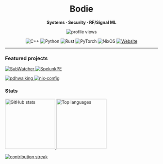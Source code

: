 <div align="center">

# Bodie

**Systems · Security · RF/Signal ML**

<p>
  <img src="https://komarev.com/ghpvc/?username=bodier123&style=for-the-badge&color=0e75b6" alt="profile views"/>
</p>

<p>
  <img src="https://img.shields.io/badge/C++-00599C?style=for-the-badge&logo=c%2B%2B&logoColor=white" alt="C++">
  <img src="https://img.shields.io/badge/Python-3776AB?style=for-the-badge&logo=python&logoColor=white" alt="Python">
  <img src="https://img.shields.io/badge/Rust-000000?style=for-the-badge&logo=rust&logoColor=white" alt="Rust">
  <img src="https://img.shields.io/badge/PyTorch-EE4C2C?style=for-the-badge&logo=pytorch&logoColor=white" alt="PyTorch">
  <img src="https://img.shields.io/badge/NixOS-5277C3?style=for-the-badge&logo=NixOS&logoColor=white" alt="NixOS">
  <a href="https://bodierubacher.com">
    <img src="https://img.shields.io/badge/Website-bodierubacher.com-000000?style=for-the-badge&logo=vercel&logoColor=white" alt="Website">
  </a>
</p>

</div>

---

### Featured projects

<p>
  <a href="https://github.com/bodier123/SubWatcher">
    <img src="https://github-readme-stats.vercel.app/api/pin/?username=bodier123&repo=SubWatcher&theme=dark&hide_border=true" alt="SubWatcher" />
  </a>
  <a href="https://github.com/bodier123/SpelunkPE">
    <img src="https://github-readme-stats.vercel.app/api/pin/?username=bodier123&repo=SpelunkPE&theme=dark&hide_border=true" alt="SpelunkPE" />
  </a>
</p>
<p>
  <a href="https://github.com/bodier123/pdhwalking">
    <img src="https://github-readme-stats.vercel.app/api/pin/?username=bodier123&repo=pdhwalking&theme=dark&hide_border=true" alt="pdhwalking" />
  </a>
  <a href="https://github.com/bodier123/nix-config">
    <img src="https://github-readme-stats.vercel.app/api/pin/?username=bodier123&repo=nix-config&theme=dark&hide_border=true" alt="nix-config" />
  </a>
</p>

### Stats

<p>
  <a href="https://github.com/anuraghazra/github-readme-stats">
    <img height="165" src="https://github-readme-stats.vercel.app/api?username=bodier123&show_icons=true&theme=dark&hide_border=true&rank_icon=github&include_all_commits=true" alt="GitHub stats"/>
  </a>
  <a href="https://github.com/anuraghazra/github-readme-stats">
    <img height="165" src="https://github-readme-stats.vercel.app/api/top-langs/?username=bodier123&layout=compact&theme=dark&hide_border=true&langs_count=8&size_weight=0.5&count_weight=0.5&card_width=320" alt="Top languages"/>
  </a>
</p>

<p align="left">
  <a href="https://github.com/DenverCoder1/github-readme-streak-stats">
    <img src="https://streak-stats.demolab.com?user=bodier123&theme=dark&hide_border=true" alt="contribution streak"/>
  </a>
</p>
